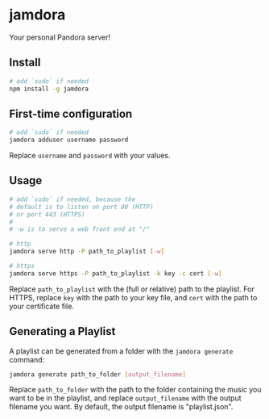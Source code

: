 # jamdora
Your personal Pandora server!

## Install
```bash
# add `sudo` if needed
npm install -g jamdora
```

## First-time configuration
```bash
# add `sudo` if needed
jamdora adduser username password
```
Replace `username` and `password` with your values.

## Usage
```bash
# add `sudo` if needed, because the
# default is to listen on port 80 (HTTP)
# or port 443 (HTTPS)
#
# -w is to serve a web front end at "/"

# http
jamdora serve http -P path_to_playlist [-w]

# https
jamdora serve https -P path_to_playlist -k key -c cert [-w]
```
Replace `path_to_playlist` with the (full or relative) path to the playlist.
For HTTPS, replace `key` with the path to your key file, and `cert` with the path to your certificate file.

## Generating a Playlist
A playlist can be generated from a folder with the `jamdora generate` command:
```bash
jamdora generate path_to_folder [output_filename]
```
Replace `path_to_folder` with the path to the folder containing the music you want to be in the playlist,
and replace `output_filename` with the output filename you want.
By default, the output filename is "playlist.json".

